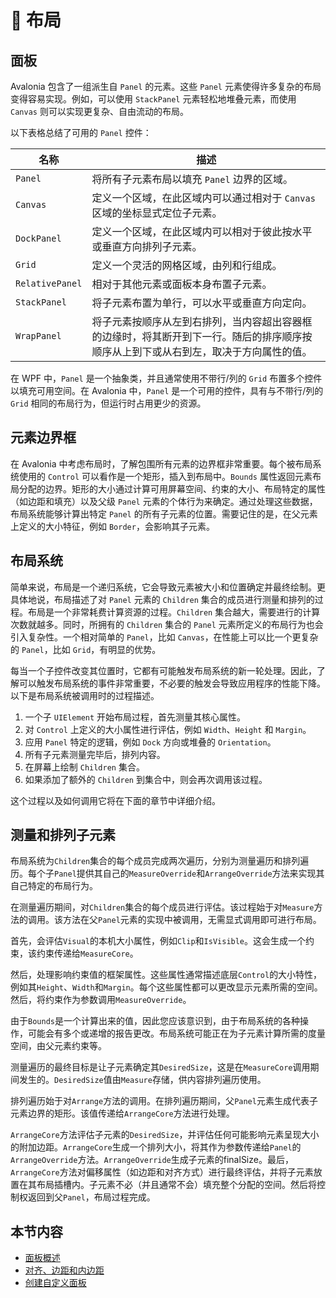 # 📐 布局

## 面板 <a href="#panels" id="panels"></a>

Avalonia 包含了一组派生自 `Panel` 的元素。这些 `Panel` 元素使得许多复杂的布局变得容易实现。例如，可以使用 `StackPanel` 元素轻松地堆叠元素，而使用 `Canvas` 则可以实现更复杂、自由流动的布局。

以下表格总结了可用的 `Panel` 控件：

| 名称              | 描述                                                                 |
| --------------- | ------------------------------------------------------------------ |
| `Panel`         | 将所有子元素布局以填充 `Panel` 边界的区域。                                         |
| `Canvas`        | 定义一个区域，在此区域内可以通过相对于 `Canvas` 区域的坐标显式定位子元素。                         |
| `DockPanel`     | 定义一个区域，在此区域内可以相对于彼此按水平或垂直方向排列子元素。                                  |
| `Grid`          | 定义一个灵活的网格区域，由列和行组成。                                                |
| `RelativePanel` | 相对于其他元素或面板本身布置子元素。                                                 |
| `StackPanel`    | 将子元素布置为单行，可以水平或垂直方向定向。                                             |
| `WrapPanel`     | 将子元素按顺序从左到右排列，当内容超出容器框的边缘时，将其断开到下一行。随后的排序顺序按顺序从上到下或从右到左，取决于方向属性的值。 |

在 WPF 中，`Panel` 是一个抽象类，并且通常使用不带行/列的 `Grid` 布置多个控件以填充可用空间。在 Avalonia 中，`Panel` 是一个可用的控件，具有与不带行/列的 `Grid` 相同的布局行为，但运行时占用更少的资源。

## 元素边界框 <a href="#element-bounding-boxes" id="element-bounding-boxes"></a>

在 Avalonia 中考虑布局时，了解包围所有元素的边界框非常重要。每个被布局系统使用的 `Control` 可以看作是一个矩形，插入到布局中。`Bounds` 属性返回元素布局分配的边界。矩形的大小通过计算可用屏幕空间、约束的大小、布局特定的属性（如边距和填充）以及父级 `Panel` 元素的个体行为来确定。通过处理这些数据，布局系统能够计算出特定 `Panel` 的所有子元素的位置。需要记住的是，在父元素上定义的大小特征，例如 `Border`，会影响其子元素。

## 布局系统 <a href="#the-layout-system" id="the-layout-system"></a>

简单来说，布局是一个递归系统，它会导致元素被大小和位置确定并最终绘制。更具体地说，布局描述了对 `Panel` 元素的 `Children` 集合的成员进行测量和排列的过程。布局是一个非常耗费计算资源的过程。`Children` 集合越大，需要进行的计算次数就越多。同时，所拥有的 `Children` 集合的 `Panel` 元素所定义的布局行为也会引入复杂性。一个相对简单的 `Panel`，比如 `Canvas`，在性能上可以比一个更复杂的 `Panel`，比如 `Grid`，有明显的优势。

每当一个子控件改变其位置时，它都有可能触发布局系统的新一轮处理。因此，了解可以触发布局系统的事件非常重要，不必要的触发会导致应用程序的性能下降。以下是布局系统被调用时的过程描述。

1. 一个子 `UIElement` 开始布局过程，首先测量其核心属性。
2. 对 `Control` 上定义的大小属性进行评估，例如 `Width`、`Height` 和 `Margin`。
3. 应用 `Panel` 特定的逻辑，例如 `Dock` 方向或堆叠的 `Orientation`。
4. 所有子元素测量完毕后，排列内容。
5. 在屏幕上绘制 `Children` 集合。
6. 如果添加了额外的 `Children` 到集合中，则会再次调用该过程。

这个过程以及如何调用它将在下面的章节中详细介绍。

## 测量和排列子元素 <a href="#measuring-and-arranging-children" id="measuring-and-arranging-children"></a>

布局系统为`Children`集合的每个成员完成两次遍历，分别为测量遍历和排列遍历。每个子`Panel`提供其自己的`MeasureOverride`和`ArrangeOverride`方法来实现其自己特定的布局行为。

在测量遍历期间，对`Children`集合的每个成员进行评估。该过程始于对`Measure`方法的调用。该方法在父`Panel`元素的实现中被调用，无需显式调用即可进行布局。

首先，会评估`Visual`的本机大小属性，例如`Clip`和`IsVisible`。这会生成一个约束，该约束传递给`MeasureCore`。

然后，处理影响约束值的框架属性。这些属性通常描述底层`Control`的大小特性，例如其`Height`、`Width`和`Margin`。每个这些属性都可以更改显示元素所需的空间。然后，将约束作为参数调用`MeasureOverride`。

由于`Bounds`是一个计算出来的值，因此您应该意识到，由于布局系统的各种操作，可能会有多个或递增的报告更改。布局系统可能正在为子元素计算所需的度量空间，由父元素约束等。

测量遍历的最终目标是让子元素确定其`DesiredSize`，这是在`MeasureCore`调用期间发生的。`DesiredSize`值由`Measure`存储，供内容排列遍历使用。

排列遍历始于对`Arrange`方法的调用。在排列遍历期间，父`Panel`元素生成代表子元素边界的矩形。该值传递给`ArrangeCore`方法进行处理。

`ArrangeCore`方法评估子元素的`DesiredSize`，并评估任何可能影响元素呈现大小的附加边距。`ArrangeCore`生成一个排列大小，将其作为参数传递给`Panel`的`ArrangeOverride`方法。`ArrangeOverride`生成子元素的finalSize。最后，`ArrangeCore`方法对偏移属性（如边距和对齐方式）进行最终评估，并将子元素放置在其布局插槽内。子元素不必（并且通常不会）填充整个分配的空间。然后将控制权返回到父`Panel`，布局过程完成。

## 本节内容 <a href="#in-this-section" id="in-this-section"></a>

* [面板概述](panels-overview.md)
* [对齐、边距和内边距](alignment-margins-and-padding.md)
* [创建自定义面板](create-a-custom-panel.md)
